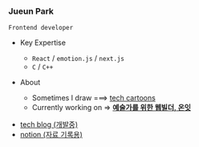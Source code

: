 ### Jueun Park 
`Frontend developer`
+ Key Expertise
   + `React` / `emotion.js` / `next.js`
   + `C` / `C++`

+ About
   - Sometimes I draw  ===>  [tech cartoons](https://www.instagram.com/urongtoon/)
   - Currently working on  =>  **[예술가를 위한 웹빌더, 온잇](https://github.com/Mapps-unit)**
       
  
- [tech blog (개발중)](https://juepark.com/)
- [notion (자료 기록용)](https://pear-capricorn-258.notion.site/WEB-fc87b47868984a658e0862f2acb6e4e9)
     
